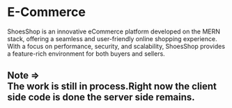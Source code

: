 # E-Commerce
ShoesShop is an innovative eCommerce platform developed on the MERN stack, offering a seamless and user-friendly online shopping experience. With a focus on performance, security, and scalability, ShoesShop provides a feature-rich environment for both buyers and sellers.
<h2>Note => <br/>The work is still in process.Right now the client side code is done the server side remains.
<h2>
